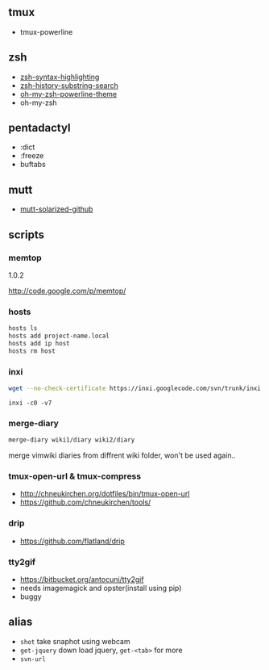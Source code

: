## tmux

* tmux-powerline

## zsh

* [zsh-syntax-highlighting](https://github.com/zsh-users/zsh-syntax-highlighting)
* [zsh-history-substring-search](https://github.com/zsh-users/zsh-history-substring-search)
* [oh-my-zsh-powerline-theme](https://github.com/jeremyFreeAgent/oh-my-zsh-powerline-theme)
* oh-my-zsh

## pentadactyl

* :dict
* :freeze
* buftabs

## mutt

* [mutt-solarized-github](https://github.com/altercation/mutt-colors-solarized)

## scripts

### memtop

1.0.2

http://code.google.com/p/memtop/

### hosts

```sh
hosts ls
hosts add project-name.local
hosts add ip host
hosts rm host
```

### inxi

```sh
wget --no-check-certificate https://inxi.googlecode.com/svn/trunk/inxi
```

```
inxi -c0 -v7
```

### merge-diary

```sh
merge-diary wiki1/diary wiki2/diary
```

merge vimwiki diaries from diffrent wiki folder, won't be used again..

### tmux-open-url & tmux-compress

* http://chneukirchen.org/dotfiles/bin/tmux-open-url
* https://github.com/chneukirchen/tools/

### drip

* https://github.com/flatland/drip

### tty2gif

* https://bitbucket.org/antocuni/tty2gif
* needs imagemagick and opster(install using pip)
* buggy

## alias

* `shot` take snaphot using webcam
* `get-jquery` down load jquery, `get-<tab>` for more
* `svn-url`
